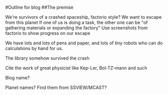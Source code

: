 #Outline for blog
##The premise

We're survivors of a crashed spaceship, factorio style?
  We want to escape from this planet
  If one of us is doing a task, the other one can be "of gathering materials or expanding the factory"
  Use screenshots from factorio to show progress on our escape

We have lots and lots of pens and paper, and lots of tiny robots who can do calculations by hand for us.

The library somehow survived the crash

Cite the work of great physicist like Kep-Ler, Bol-TZ-mann and such

Blog name?

Planet names?
  Find them from SSVIEW/MCAST?
  
